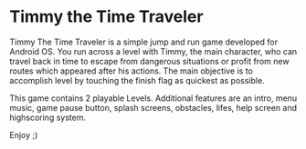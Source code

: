 Timmy the Time Traveler
=====

Timmy The Time Traveler is a simple jump and run game developed for Android OS. You run across a level with Timmy, the main character, who can travel back in time to escape from dangerous situations or profit from new routes which appeared after his actions. The main objective is to accomplish level by touching the finish flag as quickest as possible.

This game contains 2 playable Levels. Additional features are an intro, menu music, game pause button, splash screens, obstacles, lifes, help screen and highscoring system.

Enjoy ;)

